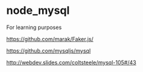 # node_mysql
For learning purposes

https://github.com/marak/Faker.js/

https://github.com/mysqljs/mysql

http://webdev.slides.com/coltsteele/mysql-105#/43
